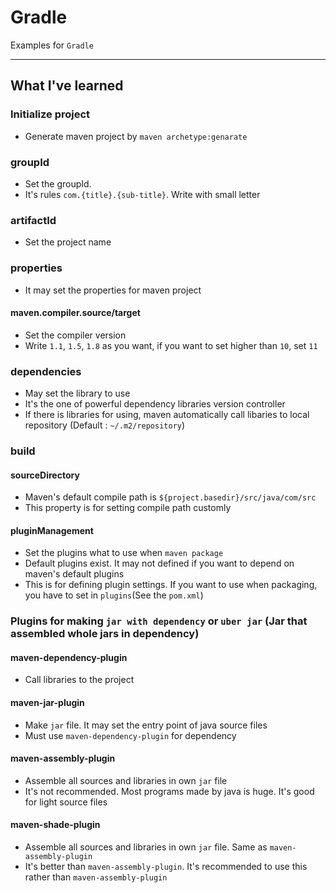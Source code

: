 # Gradle
Examples for `Gradle`

---

## What I've learned
### Initialize project
- Generate maven project by `maven archetype:genarate`
### groupId
- Set the groupId.
- It's rules `com.{title}.{sub-title}`. Write with small letter
### artifactId
- Set the project name
### properties
- It may set the properties for maven project
#### maven.compiler.source/target
- Set the compiler version
- Write `1.1`, `1.5`, `1.8` as you want, if you want to set higher than `10`, set `11`
### dependencies
- May set the library to use
- It's the one of powerful dependency libraries version controller
- If there is libraries for using, maven automatically call libaries to local repository (Default : `~/.m2/repository`)
### build
#### sourceDirectory
- Maven's default compile path is `${project.basedir}/src/java/com/src`
- This property is for setting compile path customly
#### pluginManagement
- Set the plugins what to use when `maven package`
- Default plugins exist. It may not defined if you want to depend on maven's default plugins
- This is for defining plugin settings. If you want to use when packaging, you have to set in `plugins`(See the `pom.xml`)
### Plugins for making `jar with dependency` or `uber jar` (Jar that assembled whole jars in dependency)
#### maven-dependency-plugin
- Call libraries to the project
#### maven-jar-plugin
- Make `jar` file. It may set the entry point of java source files
- Must use `maven-dependency-plugin` for dependency
#### maven-assembly-plugin
- Assemble all sources and libraries in own `jar` file
- It's not recommended. Most programs made by java is huge. It's good for light source files

#### maven-shade-plugin
- Assemble all sources and libraries in own `jar` file. Same as `maven-assembly-plugin`
- It's better than `maven-assembly-plugin`. It's recommended to use this rather than `maven-assembly-plugin`

